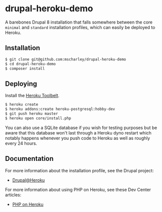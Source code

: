 # drupal-heroku-demo

A barebones Drupal 8 installation that falls somewhere between the core `minimal` and `standard` installation profiles,
which can easily be deployed to Heroku.

## Installation

```sh
$ git clone git@github.com:mscharley/drupal-heroku-demo
$ cd drupal-heroku-demo
$ composer install
```

## Deploying

Install the [Heroku Toolbelt](https://toolbelt.heroku.com/).

```sh
$ heroku create
$ heroku addons:create heroku-postgresql:hobby-dev
$ git push heroku master
$ heroku open core/install.php
```

You can also use a SQLite database if you wish for testing purposes but be aware that this database won't last through
a Heroku dyno restart which notably happens whenever you push code to Heroku as well as roughly every 24 hours.

## Documentation

For more information about the installation profile, see the Drupal project:

- [Drupal@Heroku](https://www.drupal.org/sandbox/mscharley/2629336)

For more information about using PHP on Heroku, see these Dev Center articles:

- [PHP on Heroku](https://devcenter.heroku.com/categories/php)
